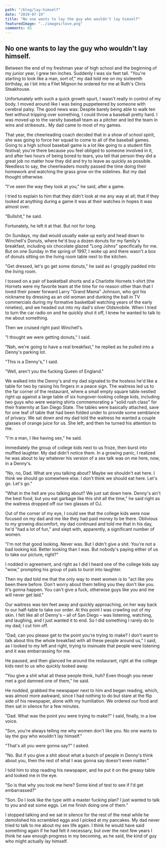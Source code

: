 ```yaml
---
path: "/blog/lay-himself"
date: "2019-07-19"
title: "No one wants to lay the guy who wouldn't lay himself"
featuredImage: "../images/love.png"
comments: 65
---
```


## No one wants to lay the guy who wouldn't lay himself.

Between the end of my freshman year of high school and the beginning of my junior year, I grew ten inches. Suddenly I was six feet tall. "You're starting to look like a man, sort of," my dad told me on my sixteenth birthday, as I bit into a Filet Mignon he ordered for me at Ruth's Chris Steakhouse.

Unfortunately with such a quick growth spurt, I wasn't really in control of my body. I moved around like I was being puppeteered by someone with cerebral palsy. The good news was: Despite barely being able to walk ten feet without tripping over something, I could throw a baseball pretty hard. I was moved up to the varsity baseball team as a pitcher and led the team in wins and strikeouts.. My dad came to most of my games.

That year, the cheerleading coach decided that in a show of school spirit, she was going to force her squad to come to all of the baseball games. Going to a high school baseball game is a lot like going to a student film festival; you're there because you feel obliged to someone involved in it, and after two hours of being bored to tears, you tell that person they did a great job no matter how they did and try to leave as quickly as possible. Needless to say, the cheerleaders mostly passed the time doing their homework and watching the grass grow on the sidelines. But my dad thought otherwise.

"I've seen the way they look at you," he said, after a game.

I tried to explain to him that they didn't look at me any way at all; that if they looked at anything during a game it was at their watches in hopes it was almost over.

"Bullshit," he said.

Fortunately, he left it at that. But not for long.

On Sundays, my dad would usually wake up early and head down to Winchell's Donuts, where he'd buy a dozen donuts for my family's breakfast, including six chocolate glazed "Long Johns" specifically for me. But on one Sunday in the spring of 1997, I woke up and there wasn't a box of donuts sitting on the living room table next to the kitchen.

"Get dressed, let's go get some donuts," he said as I groggily padded into the living room.

I tossed on a pair of basketball shorts and a Charlotte Hornets t-shirt (the Hornets were my favorite team at the time for no reason other than that I loved their power forward Larry "Grand Mama" Johnson, who got his nickname by dressing as an old woman and dunking the ball in TV commercials during my formative basketball watching years of the early nineties), and we headed out into my dad's silver Oldsmobile. When I tried to turn the car radio on and he quickly shut it off, I knew he wanted to talk to me about something.

Then we cruised right past Winchell's.

"I thought we were getting donuts," I said.

"Nah, we're going to have a real breakfast," he replied as he pulled into a Denny's parking lot.

"This is a Denny's," I said.

"Well, aren't you the fucking Queen of England."

We walked into the Denny's and my dad signaled to the hostess he'd like a table for two by raising his fingers in a peace sign. The waitress led us to the far corner of the restaurant, where a small empty square table nestled right up against a large table of six hungover-looking college kids, including two guys who were wearing shirts commemorating a "solid rush class" for their fraternity at San Diego State. The tables were basically attached, save for one leaf of table that had been folded under to provide some semblance of privacy. We sat down and my dad told the waitress he wanted a couple glasses of orange juice for us. She left, and then he turned his attention to me.

"I'm a man, I like having sex," he said.

Immediately the group of college kids next to us froze, then burst into muffled laughter. My dad didn't notice them. In a growing panic, I realized he was about to lay whatever his version of a sex talk was on me here, now, in a Denny's.

"No, no, Dad. What are you talking about? Maybe we shouldn't eat here. I think we should go somewhere else. I don't think we should eat here. Let's go. Let's go."

"What in the hell are you talking about? We just sat down here. Denny's ain't the best food, but you eat garbage like this shit all the time," he said right as the waitress dropped off our two glasses of OJ.

Out of the corner of my eye, I could see that the college kids were now focused on my dad and me like they had paid money to be there. Oblivious to my growing discomfort, my dad continued and told me that in his day, he'd "had a lot of fun," and slept with, apparently, a significant number of women.

"I'm not that good looking. Never was. But I didn't give a shit. You're not a bad looking kid. Better looking than I was. But nobody's paying either of us to take our picture, right?"

I nodded in agreement, and right as I did I heard one of the college kids say "wow," prompting his group of pals to burst into laughter.

Then my dad told me that the only way to meet women is to "act like you been there before. Don't worry about them telling you they don't like you. It's gonna happen. You can't give a fuck, otherwise guys like you and me will never get laid."

Our waitress was ten feet away and quickly approaching, on her way back to our half-table to take our order. At this point I was crawling out of my skin. I felt like all of Denny's – all of San Diego – was listening, watching, and laughing, and I just wanted it to end. So I did something I rarely do to my dad; I cut him off.

"Dad, can you please get to the point you're trying to make? I don't want to talk about this the whole breakfast with all these people around us," I said, as I looked to my left and right, trying to insinuate that people were listening and it was embarrassing for me.

He paused, and then glanced he around the restaurant, right at the college kids next to us who quickly looked away.

"You give a shit what all these people think, huh? Even though you never met a god damned one of them," he said.

He nodded, grabbed the newspaper next to him and began reading, which, was almost more awkward, since I had nothing to do but stare at the flip side of his newspaper, alone with my humiliation. We ordered our food and then sat in silence for a few minutes.

"Dad. What was the point you were trying to make?" I said, finally, in a low voice.

"Son, you're always telling me why women don't like you. No one wants to lay the guy who wouldn't lay himself."

"That's all you were gonna say?" I asked.

"No. But if you give a shit about what a bunch of people in Denny's think about you, then the rest of what I was gonna say doesn't even matter."

I told him to stop reading his newspaper, and he put it on the greasy table and looked me in the eye.

"So is that why you took me here? Some kind of test to see if I'd get embarrassed?"

"Son. Do I look like the type with a master fucking plan? I just wanted to talk to you and eat some eggs. Let me finish doing one of them."

I stopped talking and we sat in silence for the rest of the meal while he demolished his scrambled eggs and I picked at my pancakes. My dad never tried to talk to me about my sex life again. I think he would have said something again if he had felt it necessary, but over the next few years I think he saw enough progress in my becoming, as he said, the kind of guy who might actually lay himself.

